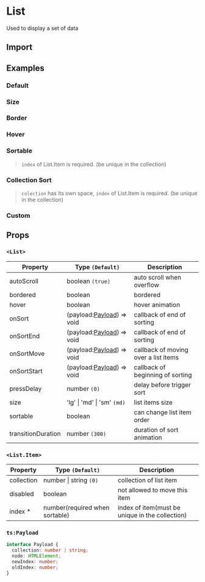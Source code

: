 # List

Used to display a set of data

## Import

<!--{include:(components/list/fragments/import.md)}-->

## Examples

### Default

<!--{include:`default.md`}-->

### Size

<!--{include:`size.md`}-->

### Border

<!--{include:`bordered.md`}-->

### Hover

<!--{include:`hover.md`}-->

### Sortable

> `index` of List.Item is required. (be unique in the collection)

<!--{include:`sortable.md`}-->

### Collection Sort

> `colection` has its own space, `index` of List.Item is required. (be unique in the collection)

<!--{include:`collection.md`}-->

### Custom

<!--{include:`custom.md`}-->

## Props

### `<List>`

| Property           | Type `(Default)`                                   | Description                          |
| ------------------ | -------------------------------------------------- | ------------------------------------ |
| autoScroll         | boolean `(true)`                                   | auto scroll when overflow            |
| bordered           | boolean                                            | bordered                             |
| hover              | boolean                                            | hover animation                      |
| onSort             | (payload:[Payload](#code-ts-payload-code)) => void | callback of end of sorting           |
| onSortEnd          | (payload:[Payload](#code-ts-payload-code)) => void | callback of end of sorting           |
| onSortMove         | (payload:[Payload](#code-ts-payload-code)) => void | callback of moving over a list items |
| onSortStart        | (payload:[Payload](#code-ts-payload-code)) => void | callback of beginning of sorting     |
| pressDelay         | number `(0)`                                       | delay before trigger sort            |
| size               | 'lg' &#124; 'md' &#124; 'sm' `(md)`                | list items size                      |
| sortable           | boolean                                            | can change list item order           |
| transitionDuration | number `(300)`                                     | duration of sort animation           |

### `<List.Item>`

| Property   | Type `(Default)`               | Description                                     |
| ---------- | ------------------------------ | ----------------------------------------------- |
| collection | number &#124; string `(0)`     | collection of list item                         |
| disabled   | boolean                        | not allowed to move this item                   |
| index \*   | number(required when sortable) | index of item(must be unique in the collection) |

### `ts:Payload`

```ts
interface Payload {
  collection: number | string;
  node: HTMLElement;
  newIndex: number;
  oldIndex: number;
}
```
